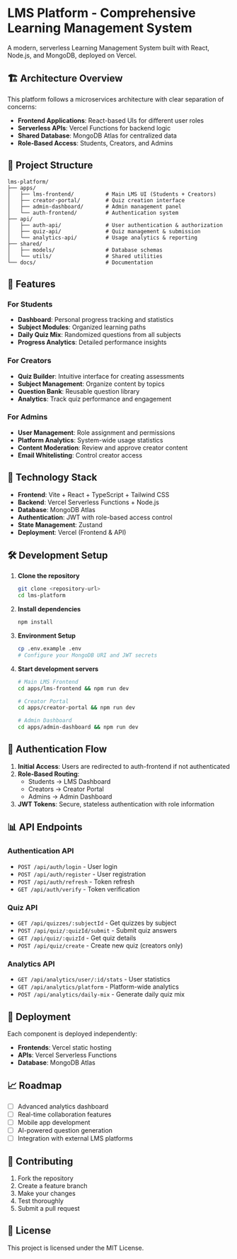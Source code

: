 # LMS Platform - Comprehensive Learning Management System

A modern, serverless Learning Management System built with React, Node.js, and MongoDB, deployed on Vercel.

## 🏗️ Architecture Overview

This platform follows a microservices architecture with clear separation of concerns:

- **Frontend Applications**: React-based UIs for different user roles
- **Serverless APIs**: Vercel Functions for backend logic
- **Shared Database**: MongoDB Atlas for centralized data
- **Role-Based Access**: Students, Creators, and Admins

## 📁 Project Structure

```
lms-platform/
├── apps/
│   ├── lms-frontend/          # Main LMS UI (Students + Creators)
│   ├── creator-portal/        # Quiz creation interface
│   ├── admin-dashboard/       # Admin management panel
│   └── auth-frontend/         # Authentication system
├── api/
│   ├── auth-api/              # User authentication & authorization
│   ├── quiz-api/              # Quiz management & submission
│   └── analytics-api/         # Usage analytics & reporting
├── shared/
│   ├── models/                # Database schemas
│   └── utils/                 # Shared utilities
└── docs/                      # Documentation
```

## 🚀 Features

### For Students
- **Dashboard**: Personal progress tracking and statistics
- **Subject Modules**: Organized learning paths
- **Daily Quiz Mix**: Randomized questions from all subjects
- **Progress Analytics**: Detailed performance insights

### For Creators
- **Quiz Builder**: Intuitive interface for creating assessments
- **Subject Management**: Organize content by topics
- **Question Bank**: Reusable question library
- **Analytics**: Track quiz performance and engagement

### For Admins
- **User Management**: Role assignment and permissions
- **Platform Analytics**: System-wide usage statistics
- **Content Moderation**: Review and approve creator content
- **Email Whitelisting**: Control creator access

## 🔧 Technology Stack

- **Frontend**: Vite + React + TypeScript + Tailwind CSS
- **Backend**: Vercel Serverless Functions + Node.js
- **Database**: MongoDB Atlas
- **Authentication**: JWT with role-based access control
- **State Management**: Zustand
- **Deployment**: Vercel (Frontend & API)

## 🛠️ Development Setup

1. **Clone the repository**
   ```bash
   git clone <repository-url>
   cd lms-platform
   ```

2. **Install dependencies**
   ```bash
   npm install
   ```

3. **Environment Setup**
   ```bash
   cp .env.example .env
   # Configure your MongoDB URI and JWT secrets
   ```

4. **Start development servers**
   ```bash
   # Main LMS Frontend
   cd apps/lms-frontend && npm run dev
   
   # Creator Portal
   cd apps/creator-portal && npm run dev
   
   # Admin Dashboard
   cd apps/admin-dashboard && npm run dev
   ```

## 🔐 Authentication Flow

1. **Initial Access**: Users are redirected to auth-frontend if not authenticated
2. **Role-Based Routing**: 
   - Students → LMS Dashboard
   - Creators → Creator Portal
   - Admins → Admin Dashboard
3. **JWT Tokens**: Secure, stateless authentication with role information

## 📊 API Endpoints

### Authentication API
- `POST /api/auth/login` - User login
- `POST /api/auth/register` - User registration
- `POST /api/auth/refresh` - Token refresh
- `GET /api/auth/verify` - Token verification

### Quiz API
- `GET /api/quizzes/:subjectId` - Get quizzes by subject
- `POST /api/quiz/:quizId/submit` - Submit quiz answers
- `GET /api/quiz/:quizId` - Get quiz details
- `POST /api/quiz/create` - Create new quiz (creators only)

### Analytics API
- `GET /api/analytics/user/:id/stats` - User statistics
- `GET /api/analytics/platform` - Platform-wide analytics
- `POST /api/analytics/daily-mix` - Generate daily quiz mix

## 🚀 Deployment

Each component is deployed independently:

- **Frontends**: Vercel static hosting
- **APIs**: Vercel Serverless Functions
- **Database**: MongoDB Atlas

## 📈 Roadmap

- [ ] Advanced analytics dashboard
- [ ] Real-time collaboration features
- [ ] Mobile app development
- [ ] AI-powered question generation
- [ ] Integration with external LMS platforms

## 🤝 Contributing

1. Fork the repository
2. Create a feature branch
3. Make your changes
4. Test thoroughly
5. Submit a pull request

## 📝 License

This project is licensed under the MIT License.